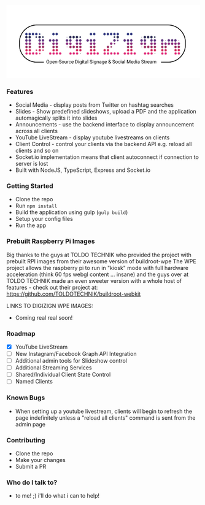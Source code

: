![Alt text](/storage/digizign-logo.png?raw=true "DigiZign")


### Features ###

* Social Media - display posts from Twitter on hashtag searches
* Slides - Show predefined slideshows, upload a PDF and the application automagically splits it into slides
* Announcements - use the backend interface to display announcement across all clients
* YouTube LiveStream - display youtube livestreams on clients
* Client Control - control your clients via the backend API e.g. reload all clients and so on
* Socket.io implementation means that client autoconnect if connection to server is lost
* Built with NodeJS, TypeScript, Express and Socket.io

### Getting Started ###

* Clone the repo
* Run `npm install`
* Build the application using gulp (`gulp build`)
* Setup your config files
* Run the app

### Prebuilt Raspberry Pi Images ###
Big thanks to the guys at TOLDO TECHNIK who provided the project with prebuilt RPI images from their awesome version of buildroot-wpe
The WPE project allows the raspberry pi to run in "kiosk" mode with full hardware acceleration (think 60 fps webgl content ... insane) and the guys over at TOLDO TECHNIK made an even sweeter version with a whole host of features - check out their project at: https://github.com/TOLDOTECHNIK/buildroot-webkit

LINKS TO DIGIZIGN WPE IMAGES:
* Coming real real soon!

### Roadmap ### 
- [X] YouTube LiveStream
- [ ] New Instagram/Facebook Graph API Integration
- [ ] Additional admin tools for Slideshow control
- [ ] Additional Streaming Services
- [ ] Shared/Individual Client State Control
- [ ] Named Clients

### Known Bugs ###
* When setting up a youtube livestream, clients will begin to refresh the page indefinitely unless a "reload all clients" command is sent from the admin page

### Contributing ###

* Clone the repo
* Make your changes
* Submit a PR

### Who do I talk to? ###

* to me! ;) i'll do what i can to help!
